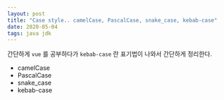 ```yaml
---
layout: post
title: "Case style.. camelCase, PascalCase, snake_case, kebab-case"
date: 2020-05-04
tags: java jdk
---
```


간단하게 `vue` 를 공부하다가 `kebab-case` 란 표기법이 나와서 간단하게 정리한다.

* camelCase
* PascalCase
* snake_case
* kebab-case
